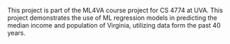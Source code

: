 This project is part of the ML4VA course project for CS 4774 at UVA. This project demonstrates the use of ML regression models in predicting the median income and population of Virginia, utilizing data form the past 40 years.

